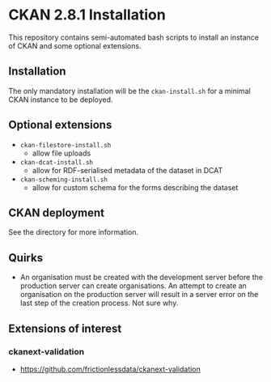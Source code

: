 # CKAN 2.8.1 Installation
This repository contains semi-automated bash scripts to install an instance of CKAN and some optional extensions.

## Installation
The only mandatory installation will be the `ckan-install.sh` for a minimal CKAN instance to be deployed.

## Optional extensions
- `ckan-filestore-install.sh`
	- allow file uploads 
- `ckan-dcat-install.sh`
	- allow for RDF-serialised metadata of the dataset in DCAT
- `ckan-scheming-install.sh`
	- allow for custom schema for the forms describing the dataset

## CKAN deployment
See the directory for more information.

## Quirks
- An organisation must be created with the development server before the production server can create organisations. An attempt to create an organisation on the production server will result in a server error on the last step of the creation process. Not sure why.


## Extensions of interest

### ckanext-validation
- https://github.com/frictionlessdata/ckanext-validation
